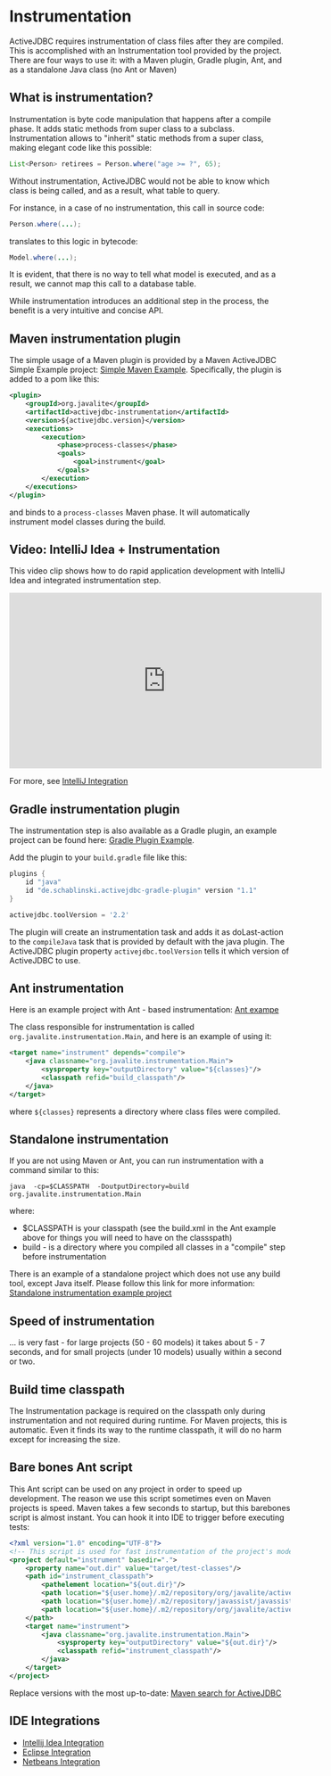 <div class="page-header">
   <h1>Instrumentation</h1>
</div>



ActiveJDBC requires instrumentation of class files after they are compiled. This is accomplished with an Instrumentation
tool provided by the project. There are four ways to use it: with a Maven plugin, Gradle plugin, Ant, and as a standalone Java
class (no Ant or Maven)

## What is instrumentation?

Instrumentation is byte code manipulation that happens after a compile phase. It adds static methods from super
class to a subclass. Instrumentation allows to "inherit" static methods from a super class, making elegant code like this
possible:

~~~~ {.java  .numberLines}
List<Person> retirees = Person.where("age >= ?", 65);
~~~~

Without instrumentation, ActiveJDBC would not be able to know which class is being called, and as a result,
what table to query.

For instance, in a case of no instrumentation, this call in source code:

~~~~ {.java  .numberLines}
Person.where(...);
~~~~

translates to this logic in bytecode:

~~~~ {.java  .numberLines}
Model.where(...);
~~~~

It is evident, that there is no way to tell what model is executed, and as a result, we cannot map this call to a database table.

While instrumentation introduces an additional step in the process, the benefit is a very intuitive and concise API.

## Maven instrumentation plugin

The simple usage of a Maven plugin is provided by a Maven ActiveJDBC Simple Example project: [Simple Maven Example](https://github.com/javalite/simple-example).
Specifically, the plugin is added to a pom like this:

~~~~ {.xml  .numberLines}
<plugin>
    <groupId>org.javalite</groupId>
    <artifactId>activejdbc-instrumentation</artifactId>
    <version>${activejdbc.version}</version>
    <executions>
        <execution>
            <phase>process-classes</phase>
            <goals>
                <goal>instrument</goal>
            </goals>
        </execution>
    </executions>
</plugin>
~~~~

and binds to a `process-classes` Maven phase. It will automatically instrument model classes during the build.

## Video: IntelliJ Idea + Instrumentation 

This video clip shows how to do rapid application development with IntelliJ Idea and integrated instrumentation step. 

<iframe width="560" height="315" src="https://www.youtube.com/embed/OHXJXzZNKCU" frameborder="0" allowfullscreen></iframe>

For more, see [IntelliJ Integration](intellij_idea_integration)

## Gradle instrumentation plugin

The instrumentation step is also available as a Gradle plugin, an example project can be found here: [Gradle Plugin Example](https://github.com/javalite/activejdbc-gradle).

Add the plugin to your `build.gradle` file like this:

~~~~ {.groovy .numberLines}
plugins {
    id "java"
    id "de.schablinski.activejdbc-gradle-plugin" version "1.1"
}

activejdbc.toolVersion = '2.2'
~~~~

The plugin will create an instrumentation task and adds it as doLast-action to the `compileJava` task that is provided by default with the java plugin.
The ActiveJDBC plugin property `activejdbc.toolVersion` tells it which version of ActiveJDBC to use.

## Ant instrumentation

Here is an example project with Ant - based instrumentation: [Ant exampe](https://github.com/javalite/ant-example)

The class responsible for instrumentation is called `org.javalite.instrumentation.Main`, and here is an example of using it:

~~~~ {.xml  .numberLines}
<target name="instrument" depends="compile">
    <java classname="org.javalite.instrumentation.Main">
        <sysproperty key="outputDirectory" value="${classes}"/>
        <classpath refid="build_classpath"/>
    </java>
</target>
~~~~

where `${classes}` represents a directory where class files were compiled.

## Standalone instrumentation

If you are not using Maven or Ant, you can run instrumentation with a command similar to this:

~~~~ {.prettyprint}
java  -cp=$CLASSPATH  -DoutputDirectory=build org.javalite.instrumentation.Main
~~~~

where:

-   $CLASSPATH is your classpath (see the build.xml in the Ant example above for things you will need to have on the classspath)
-   build - is a directory where you compiled all classes in a "compile" step before instrumentation

There is an example of a standalone project which does not use any build tool, except Java itself.
Please follow this link for more information: [Standalone instrumentation example project](https://github.com/javalite/standalone-example)

## Speed of instrumentation

... is very fast - for large projects (50 - 60 models) it takes about 5 - 7 seconds, and for small projects (under 10 models) usually within a second or two.

## Build time classpath

The Instrumentation package is required on the classpath only during instrumentation and not required during runtime. For Maven projects, this is automatic. Even it finds its way to the runtime classpath, it will do no harm except for increasing the size.

## Bare bones Ant script

This Ant script can be used on any project in order to speed up development. The reason we use this script sometimes even on Maven projects is speed.
Maven takes a few seconds to startup, but this barebones script is almost instant. You can hook it into IDE to trigger before executing tests:

~~~~ {.xml  .numberLines}
<?xml version="1.0" encoding="UTF-8"?>
<!-- This script is used for fast instrumentation of the project's models-->
<project default="instrument" basedir=".">
    <property name="out.dir" value="target/test-classes"/>
    <path id="instrument_classpath">
        <pathelement location="${out.dir}"/>
        <path location="${user.home}/.m2/repository/org/javalite/activejdbc-instrumentation/2.2/activejdbc-instrumentation-2.2.jar"/>
        <path location="${user.home}/.m2/repository/javassist/javassist/3.8.0.GA/javassist-3.18.2-GA.jar"/>
        <path location="${user.home}/.m2/repository/org/javalite/activejdbc/2.2/activejdbc-2.2.jar"/>
    </path>
    <target name="instrument">
        <java classname="org.javalite.instrumentation.Main">
            <sysproperty key="outputDirectory" value="${out.dir}"/>
            <classpath refid="instrument_classpath"/>
        </java>
    </target>
</project>

~~~~

Replace versions with the most up-to-date: [Maven search for ActiveJDBC](http://search.maven.org/#search%7Cga%7C1%7Cactivejdbc)

## IDE Integrations

* [Intellij Idea Integration ](intellij_idea_integration)
* [Eclipse Integration](eclipseIntegration)
* [Netbeans Integration](netbeansIntegration)
